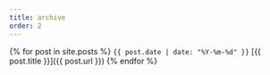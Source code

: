 ```yaml
---
title: archive
order: 2
---
```


{% for post in site.posts %}
`{{ post.date | date: "%Y-%m-%d" }}` [{{ post.title }}]({{ post.url }})
{% endfor %}
